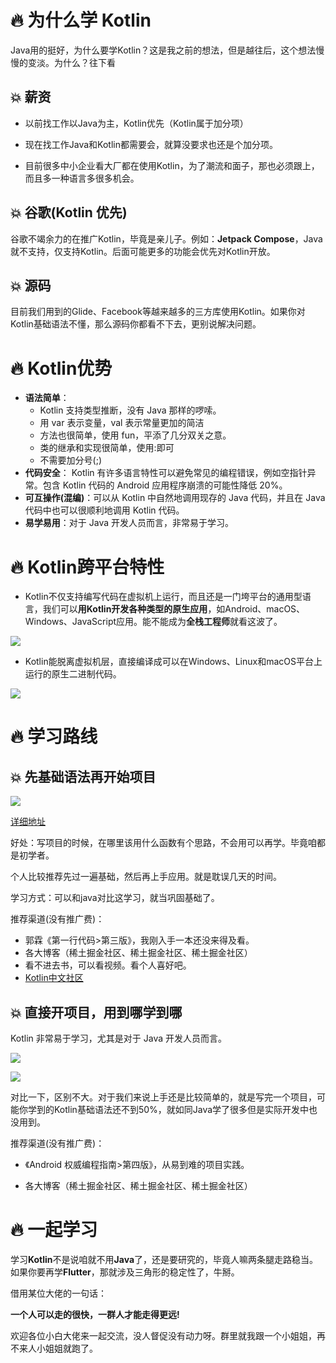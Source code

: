# 🔥 为什么学 Kotlin

Java用的挺好，为什么要学Kotlin？这是我之前的想法，但是越往后，这个想法慢慢的变淡。为什么？往下看

## 💥 薪资

- 以前找工作以Java为主，Kotlin优先（Kotlin属于加分项）

- 现在找工作Java和Kotlin都需要会，就算没要求也还是个加分项。

- 目前很多中小企业看大厂都在使用Kotlin，为了潮流和面子，那也必须跟上，而且多一种语言多很多机会。

## 💥 谷歌(Kotlin 优先)

谷歌不竭余力的在推广Kotlin，毕竟是亲儿子。例如：**Jetpack Compose**，Java就不支持，仅支持Kotlin。后面可能更多的功能会优先对Kotlin开放。

## 💥 源码

目前我们用到的Glide、Facebook等越来越多的三方库使用Kotlin。如果你对Kotlin基础语法不懂，那么源码你都看不下去，更别说解决问题。

# 🔥 Kotlin优势

- **语法简单**：
  - Kotlin 支持类型推断，没有 Java 那样的啰嗦。
  - 用 var 表示变量，val 表示常量更加的简洁
  - 方法也很简单，使用 fun，平添了几分双关之意。
  - 类的继承和实现很简单，使用:即可
  - 不需要加分号(;)
- **代码安全**： Kotlin 有许多语言特性可以避免常见的编程错误，例如空指针异常。包含 Kotlin 代码的 Android 应用程序崩溃的可能性降低 20%。
- **可互操作(混编)**：可以从 Kotlin 中自然地调用现存的 Java 代码，并且在 Java 代码中也可以很顺利地调用 Kotlin 代码。
- **易学易用**：对于 Java 开发人员而言，非常易于学习。

# 🔥 Kotlin跨平台特性

- Kotlin不仅支持编写代码在虚拟机上运行，而且还是一门垮平台的通用型语言，我们可以**用Kotlin开发各种类型的原生应用**，如Android、macOS、Windows、JavaScript应用。能不能成为**全栈工程师**就看这波了。

![](https://p3-juejin.byteimg.com/tos-cn-i-k3u1fbpfcp/d6aee27331e445d084ba50a046819618~tplv-k3u1fbpfcp-zoom-1.image)

- Kotlin能脱离虚拟机层，直接编译成可以在Windows、Linux和macOS平台上运行的原生二进制代码。

![](https://p3-juejin.byteimg.com/tos-cn-i-k3u1fbpfcp/4d22c3c82856400d97ab9500626167fa~tplv-k3u1fbpfcp-zoom-1.image)

# 🔥 学习路线

## 💥 先基础语法再开始项目

![](https://p3-juejin.byteimg.com/tos-cn-i-k3u1fbpfcp/a33b419e530848b99af4f0096d4debf8~tplv-k3u1fbpfcp-zoom-1.image)

[详细地址](https://www.processon.com/view/link/6055d0815653bb07101de589#map)

好处：写项目的时候，在哪里该用什么函数有个思路，不会用可以再学。毕竟咱都是初学者。

个人比较推荐先过一遍基础，然后再上手应用。就是耽误几天的时间。

学习方式：可以和java对比这学习，就当巩固基础了。

推荐渠道(没有推广费)：

- 郭霖《第一行代码>第三版》，我刚入手一本还没来得及看。
- 各大博客（稀土掘金社区、稀土掘金社区、稀土掘金社区）
- 看不进去书，可以看视频。看个人喜好吧。
- [Kotlin中文社区](https://www.kotlincn.net/docs/reference/)

## 💥 直接开项目，用到哪学到哪

Kotlin 非常易于学习，尤其是对于 Java 开发人员而言。

![](https://p3-juejin.byteimg.com/tos-cn-i-k3u1fbpfcp/d1aed2ad8e84482db51f679da291e69f~tplv-k3u1fbpfcp-zoom-1.image)

![](https://p3-juejin.byteimg.com/tos-cn-i-k3u1fbpfcp/311aed4ffb214cb297e0a32331b1c7f4~tplv-k3u1fbpfcp-zoom-1.image)

对比一下，区别不大。对于我们来说上手还是比较简单的，就是写完一个项目，可能你学到的Kotlin基础语法还不到50%，就如同Java学了很多但是实际开发中也没用到。

推荐渠道(没有推广费)：

- 《Android 权威编程指南>第四版》，从易到难的项目实践。

- 各大博客（稀土掘金社区、稀土掘金社区、稀土掘金社区）

# 🔥 一起学习

学习**Kotlin**不是说咱就不用**Java**了，还是要研究的，毕竟人嘛两条腿走路稳当。如果你要再学**Flutter**，那就涉及三角形的稳定性了，牛掰。

借用某位大佬的一句话：

**一个人可以走的很快，一群人才能走得更远!**

欢迎各位小白大佬来一起交流，没人督促没有动力呀。群里就我跟一个小姐姐，再不来人小姐姐就跑了。
